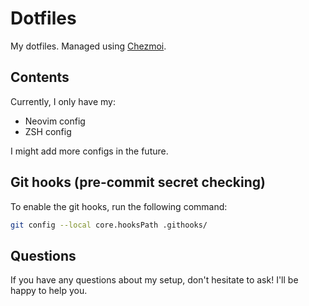 # Dotfiles
My dotfiles. Managed using [Chezmoi](https://www.chezmoi.io/).

## Contents
Currently, I only have my:
- Neovim config
- ZSH config

I might add more configs in the future.

## Git hooks (pre-commit secret checking)
To enable the git hooks, run the following command:
```sh
git config --local core.hooksPath .githooks/
```

## Questions
If you have any questions about my setup, don't hesitate to ask! I'll be happy to help you.
